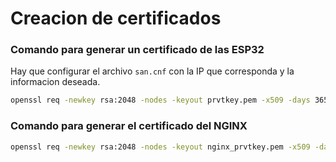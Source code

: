 # Creacion de certificados


### Comando para generar un certificado de las ESP32
Hay que configurar el archivo `san.cnf` con la IP que corresponda y la informacion deseada.
```bash
openssl req -newkey rsa:2048 -nodes -keyout prvtkey.pem -x509 -days 3650 -out cacert.pem -config san.cnf
```

### Comando para generar el certificado del NGINX

```bash
openssl req -newkey rsa:2048 -nodes -keyout nginx_prvtkey.pem -x509 -days 3650 -out nginx_cacert.pem -subj "/CN=localhost"
```

